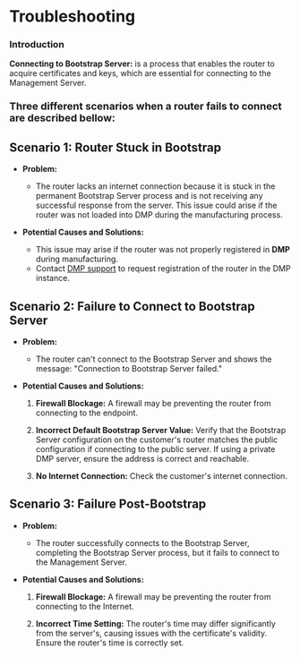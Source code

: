 # Troubleshooting

### Introduction
**Connecting to Bootstrap Server:** is a process that enables the router to acquire certificates and keys, which are essential for connecting to the Management Server.


### <font size="4"><b>Three different scenarios when a router fails to connect are described bellow:</b></font>

## Scenario 1: Router Stuck in Bootstrap

* **Problem:** 
   * The router lacks an internet connection because it is stuck in the permanent Bootstrap Server process and is not receiving any successful response from the server. This issue could arise if the router was not loaded into DMP during the manufacturing process.


* **Potential Causes and Solutions:**
   * This issue may arise if the router was not properly registered in **DMP** during manufacturing.
   * Contact [DMP support](mailto:wadmp@advantech.com) to request registration of the router in the DMP instance.

## Scenario 2: Failure to Connect to Bootstrap Server

* **Problem:** 
  * The router can't connect to the Bootstrap Server and shows the message: "Connection to Bootstrap Server failed."

* **Potential Causes and Solutions:**

   1. **Firewall Blockage:** A firewall may be preventing the router from connecting to the endpoint.
   
   2. **Incorrect Default Bootstrap Server Value:** Verify that the Bootstrap Server configuration on the customer's router matches the public configuration if connecting to the public server. If using a private DMP server, ensure the address is correct and reachable.

   3. **No Internet Connection:** Check the customer's internet connection.

## Scenario 3: Failure Post-Bootstrap

* **Problem:** 
  * The router successfully connects to the Bootstrap Server, completing the Bootstrap Server process, but it fails to connect to the Management Server.

* **Potential Causes and Solutions:**

   1. **Firewall Blockage:** A firewall may be preventing the router from connecting to the Internet.

   2. **Incorrect Time Setting:** The router's time may differ significantly from the server's, causing issues with the certificate's validity. Ensure the router's time is correctly set.
